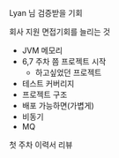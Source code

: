Lyan 님
검증받을 기회

회사 지원
면접기회를 늘리는 것

- JVM 메모리
- 6,7 주차 쯤 프로젝트 시작
	- 하고싶었던 프로젝트
- 테스트 커버리지
- 프로젝트 구조
- 배포 가능하면(가볍게)
- 비동기
- MQ

첫 주차
이력서 리뷰

